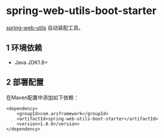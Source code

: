 # spring-web-utils-boot-starter
[spring-web-utils](https://github.com/arsframework/spring-web-utils) 自动装配工具。

## 1 环境依赖
- Java JDK1.8+

## 2 部署配置
在Maven配置中添加如下依赖：
```
<dependency>
    <groupId>com.arsframework</groupId>
    <artifactId>spring-web-utils-boot-starter</artifactId>
    <version>1.0.0</version>
</dependency>
```
